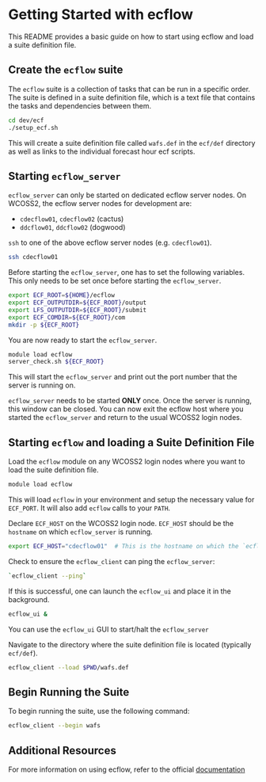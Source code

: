 # Getting Started with ecflow

This README provides a basic guide on how to start using ecflow and load a suite definition file.

## Create the `ecflow` suite
The `ecflow` suite is a collection of tasks that can be run in a specific order.  The suite is defined in a suite definition file, which is a text file that contains the tasks and dependencies between them.
```bash
cd dev/ecf
./setup_ecf.sh
```
This will create a suite definition file called `wafs.def` in the `ecf/def` directory as well as links to the individual forecast hour ecf scripts.

## Starting `ecflow_server`
`ecflow_server` can only be started on dedicated ecflow server nodes.  On WCOSS2, the ecflow server nodes for development are:
- `cdecflow01`, `cdecflow02` (cactus)
- `ddcflow01`, `ddcflow02` (dogwood)

`ssh` to one of the above ecflow server nodes (e.g. `cdecflow01`).
```bash
ssh cdecflow01
```

Before starting the `ecflow_server`, one has to set the following variables.  This only needs to be set once before starting the `ecflow_server`.
```bash
export ECF_ROOT=${HOME}/ecflow
export ECF_OUTPUTDIR=${ECF_ROOT}/output
export LFS_OUTPUTDIR=${ECF_ROOT}/submit
export ECF_COMDIR=${ECF_ROOT}/com
mkdir -p ${ECF_ROOT}
```

You are now ready to start the `ecflow_server`.
```bash
module load ecflow
server_check.sh ${ECF_ROOT}
```
This will start the `ecflow_server` and print out the port number that the server is running on.

`ecflow_server` needs to be started **ONLY** once.  Once the server is running, this window can be closed.
You can now exit the ecflow host where you started the `ecflow_server` and return to the usual WCOSS2 login nodes.

## Starting `ecflow` and loading a Suite Definition File
Load the `ecflow` module on any WCOSS2 login nodes where you want to load the suite definition file.
```bash
module load ecflow
```
This will load `ecflow` in your environment and setup the necessary value for `ECF_PORT`.  It will also add `ecflow` calls to your `PATH`.

Declare `ECF_HOST` on the WCOSS2 login node.  `ECF_HOST` should be the `hostname` on which `ecflow_server` is running.
```bash
export ECF_HOST="cdecflow01"  # This is the hostname on which the `ecflow_server` process is active.
```

Check to ensure the `ecflow_client` can ping the `ecflow_server`:
```bash
`ecflow_client --ping`
```

If this is successful, one can launch the `ecflow_ui` and place it in the background.
```bash
ecflow_ui &
```

You can use the `ecflow_ui` GUI to start/halt the `ecflow_server`

Navigate to the directory where the suite definition file is located (typically `ecf/def`).
```bash
ecflow_client --load $PWD/wafs.def
```

## Begin Running the Suite
To begin running the suite, use the following command:
```bash
ecflow_client --begin wafs
```

## Additional Resources
For more information on using ecflow, refer to the official [documentation](https://ecflow.readthedocs.io/en/latest/overview.html)
